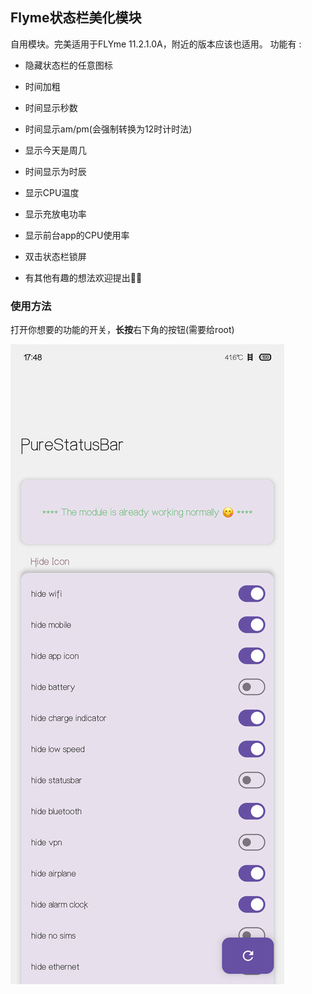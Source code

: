 ## Flyme状态栏美化模块

自用模块。完美适用于FLYme 11.2.1.0A，附近的版本应该也适用。
功能有 :

+ 隐藏状态栏的任意图标

+ 时间加粗

+ 时间显示秒数

+ 时间显示am/pm(会强制转换为12时计时法)

+ 显示今天是周几

+ 时间显示为时辰

+ 显示CPU温度

+ 显示充放电功率

+ 显示前台app的CPU使用率

+ 双击状态栏锁屏

+ 有其他有趣的想法欢迎提出🥰🥰


### 使用方法

打开你想要的功能的开关，**长按**右下角的按钮(需要给root)

![show](./show.png)
